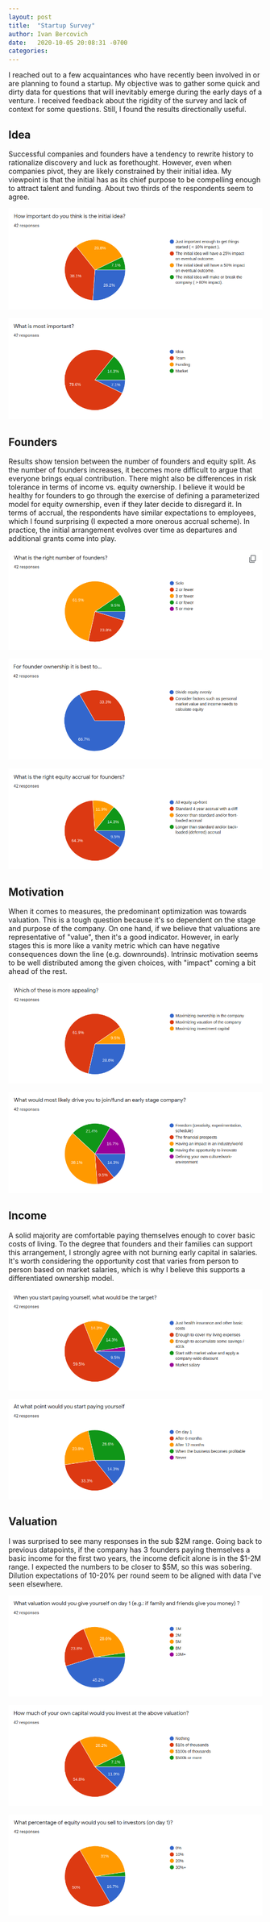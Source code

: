 ```yaml
---
layout: post
title:  "Startup Survey"
author: Ivan Bercovich
date:   2020-10-05 20:08:31 -0700
categories:
---
```

I reached out to a few acquaintances who have recently been involved in or are planning to found a startup. My objective was to gather some quick and dirty data for questions that will inevitably emerge during the early days of a venture. I received feedback about the rigidity of the survey and lack of context for some questions. Still, I found the results directionally useful. 


Idea
----
Successful companies and founders have a tendency to rewrite history to rationalize discovery and luck as forethought. However, even when companies pivot, they are likely constrained by their initial idea. My viewpoint is that the initial has as its chief purpose to be compelling enough to attract talent and funding. About two thirds of the respondents seem to agree.

![how important do you think is the initial idea](/assets/startup-survey/initial-idea.png)

![what is most important (Idea, Team, Funding, Market) ](/assets/startup-survey/most-important.png)

Founders
--------
Results show tension between the number of founders and equity split. As the number of founders increases, it becomes more difficult to argue that everyone brings equal contribution. There might also be differences in risk tolerance in terms of income vs. equity ownership. I believe it would be healthy for founders to go through the exercise of defining a parameterized model for equity ownership, even if they later decide to disregard it. In terms of accrual, the respondents have similar expectations to employees, which I found surprising (I expected a more onerous accrual scheme). In practice, the initial arrangement evolves over time as departures and additional grants come into play.

![what is the right number of founders](/assets/startup-survey/number-of-founders.png)

![Founder ownership](/assets/startup-survey/founder-ownership.png)

![what is the right equity accrual for founders](/assets/startup-survey/accrual.png)


Motivation
----------
 When it comes to measures, the predominant optimization was towards valuation. This is a tough question because it's so dependent on the stage and purpose of the company. On one hand, if we believe that valuations are representative of "value", then it's a good indicator. However, in early stages this is more like a vanity metric which can have negative consequences down the line (e.g. downrounds). Intrinsic motivation seems to be well distributed among the given choices, with "impact" coming a bit ahead of the rest.

![which one of these is more appealing (ownership, valuation, capital) ](/assets/startup-survey/optimization.png)

![What would most likely drive you to join / fund an early stage company](/assets/startup-survey/motivation.png)

Income
------
A solid majority are comfortable paying themselves enough to cover basic costs of living. To the degree that founders and their families can support this arrangement, I strongly agree with not burning early capital in salaries. It's worth considering the opportunity cost that varies from person to person based on market salaries, which is why I believe this supports a differentiated ownership model.

![When you start paying yourself, what would be the target](/assets/startup-survey/income-amount.png)

![At what point do you start paying yourself](/assets/startup-survey/income-timing.png)

Valuation
---------
I was surprised to see many responses in the sub $2M range. Going back to previous datapoints, if the company has 3 founders paying themselves a basic income for the first two years, the income deficit alone is in the $1-2M range. I expected the numbers to be closer to $5M, so this was sobering. Dilution expectations of 10-20% per round seem to be aligned with data I've seen elsewhere.

![What valuation would you give yourself on day 1](/assets/startup-survey/valuation.png)


![How much of your own capital would you invest at the above valuation](/assets/startup-survey/personal-investment.png)

![what percentage of equity would you sell to investors on day 1](/assets/startup-survey/dilution.png)


